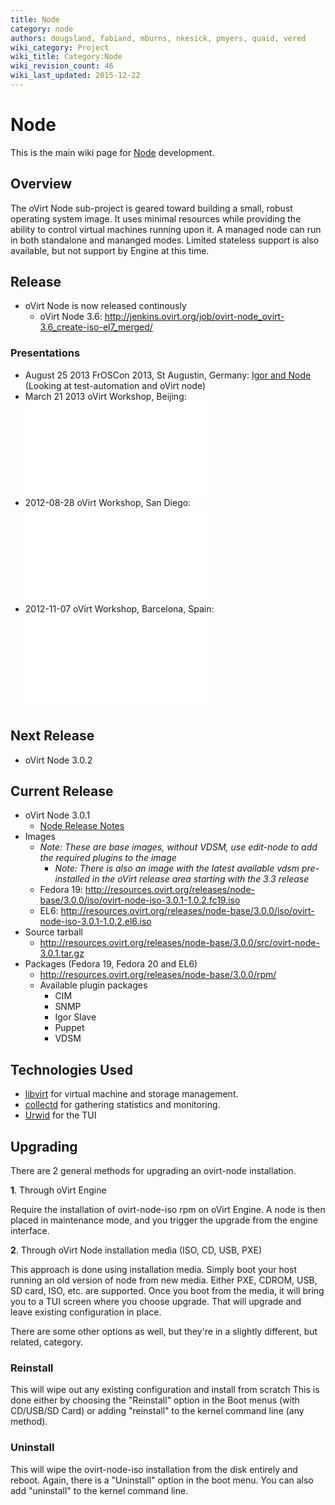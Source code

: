 ```yaml
---
title: Node
category: node
authors: dougsland, fabiand, mburns, nkesick, pmyers, quaid, vered
wiki_category: Project
wiki_title: Category:Node
wiki_revision_count: 46
wiki_last_updated: 2015-12-22
---
```


# Node

This is the main wiki page for [Node](/develop/projects/node/node/) development.

## Overview

The oVirt Node sub-project is geared toward building a small, robust operating system image. It uses minimal resources while providing the ability to control virtual machines running upon it. A managed node can run in both standalone and mananged modes. Limited stateless support is also available, but not support by Engine at this time.

## Release

*   oVirt Node is now released continously
    -   oVirt Node 3.6: <http://jenkins.ovirt.org/job/ovirt-node_ovirt-3.6_create-iso-el7_merged/>

### Presentations

*   August 25 2013 FrOSCon 2013, St Augustin, Germany: [Igor and Node](http://fedorapeople.org/~fabiand/slides/2013-08-froscon-igor.pdf) (Looking at test-automation and oVirt node)
*   March 21 2013 oVirt Workshop, Beijing: ![](/images/wiki/Ovirt-node.pdf)
*   2012-08-28 oVirt Workshop, San Diego: ![](/images/wiki/Ovirt-node-2012-08-28.pdf)
*   2012-11-07 oVirt Workshop, Barcelona, Spain: ![](/images/wiki/Ovirt-node-2012-11-07.pdf)

## Next Release

*   oVirt Node 3.0.2

## Current Release

*   oVirt Node 3.0.1
    -   [Node Release Notes](/develop/projects/node/release-notes/)
*   Images
    -   *Note: These are base images, without VDSM, use edit-node to add the required plugins to the image*
        -   *Note: There is also an image with the latest available vdsm pre-installed in the oVirt release area starting with the 3.3 release*
    -   Fedora 19: <http://resources.ovirt.org/releases/node-base/3.0.0/iso/ovirt-node-iso-3.0.1-1.0.2.fc19.iso>
    -   EL6: <http://resources.ovirt.org/releases/node-base/3.0.0/iso/ovirt-node-iso-3.0.1-1.0.2.el6.iso>
*   Source tarball
    -   <http://resources.ovirt.org/releases/node-base/3.0.0/src/ovirt-node-3.0.1.tar.gz>
*   Packages (Fedora 19, Fedora 20 and EL6)
    -   <http://resources.ovirt.org/releases/node-base/3.0.0/rpm/>
    -   Available plugin packages
        -   CIM
        -   SNMP
        -   Igor Slave
        -   Puppet
        -   VDSM

## Technologies Used

*   [libvirt](http://libvirt.org/) for virtual machine and storage management.
*   [collectd](http://collectd.org/) for gathering statistics and monitoring.
*   [Urwid](http://excess.org/urwid/) for the TUI

## Upgrading

There are 2 general methods for upgrading an ovirt-node installation.

**1**. Through oVirt Engine

Require the installation of ovirt-node-iso rpm on oVirt Engine. A node is then placed in maintenance mode, and you trigger the upgrade from the engine interface.

**2**. Through oVirt Node installation media (ISO, CD, USB, PXE)

This approach is done using installation media. Simply boot your host running an old version of node from new media.
Either PXE, CDROM, USB, SD card, ISO, etc. are supported. Once you boot from the media, it will bring you to a TUI screen where you choose upgrade.
That will upgrade and leave existing configuration in place.

There are some other options as well, but they're in a slightly different, but related, category.

### Reinstall

This will wipe out any existing configuration and install from scratch This is done either by choosing the "Reinstall" option in the Boot menus (with CD/USB/SD Card) or adding "reinstall" to the kernel command line (any method).

### Uninstall

This will wipe the ovirt-node-iso installation from the disk entirely and reboot. Again, there is a "Uninstall" option in the boot menu. You can also add "uninstall" to the kernel command line.


